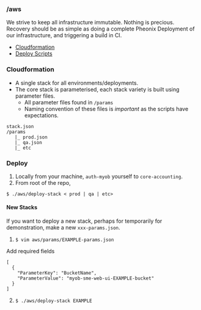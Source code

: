 ### /aws

We strive to keep all infrastructure immutable. Nothing is precious.  
Recovery should be as simple as doing a complete Pheonix Deployment of our infrastructure, and triggering a build in CI.  

* [Cloudformation](#cloudformation)
* [Deploy Scripts](#deploy)

### Cloudformation

- A single stack for all environments/deployments.
- The core stack is parameterised, each stack variety is built using parameter files.
    - All parameter files found in `/params`
    - Naming convention of these files is _important_ as the scripts have expectations.

```
stack.json
/params
   |_ prod.json
   |_ qa.json
   |_ etc

```

### Deploy

1. Locally from your machine, `auth-myob` yourself to `core-accounting`.
2. From root of the repo,

`$ ./aws/deploy-stack < prod | qa | etc> `

#### New Stacks
If you want to deploy a new stack, perhaps for temporarily for demonstration, make a new `xxx-params.json`.

1. `$ vim aws/params/EXAMPLE-params.json`

Add required fields
```
[
  {
    "ParameterKey": "BucketName",
    "ParameterValue": "myob-sme-web-ui-EXAMPLE-bucket"
  }
]
```

2. `$ ./aws/deploy-stack EXAMPLE`
